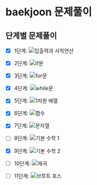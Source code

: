# baekjoon 문제풀이

## 단계별 문제풀이

- [x] 1단계: ![입출력과 사칙연산](https://www.acmicpc.net/step/1)
- [x] 2단계: ![if문](https://www.acmicpc.net/step/2)
- [x] 3단계: ![for문](https://www.acmicpc.net/step/3)
- [x] 4단계: ![while문](https://www.acmicpc.net/step/4)
- [x] 5단계: ![1차원 배열](https://www.acmicpc.net/step/5)
- [x] 6단계: ![함수](https://www.acmicpc.net/step/6)
- [x] 7단계: ![문자열](https://www.acmicpc.net/step/7)
- [ ] 8단계: ![기본 수학 1](https://www.acmicpc.net/step/8)
- [x] 9단계: ![기본 수학 2](https://www.acmicpc.net/step/9)
- [ ] 10단계: ![재귀](https://www.acmicpc.net/step/10)
- [ ] 11단계: ![브루트 포스](https://www.acmicpc.net/step/11)

